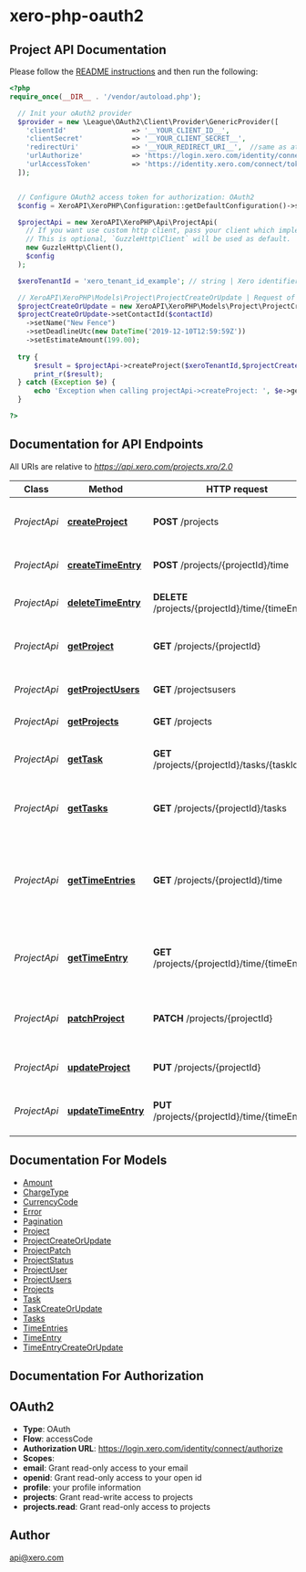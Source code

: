 # xero-php-oauth2

## Project API Documentation

Please follow the [README instructions](https://github.com/XeroAPI/xero-php-oauth2/blob/master/README.md) and then run the following:

```php
<?php
require_once(__DIR__ . '/vendor/autoload.php');

  // Init your oAuth2 provider
  $provider = new \League\OAuth2\Client\Provider\GenericProvider([
    'clientId'                => '__YOUR_CLIENT_ID__',   
    'clientSecret'            => '__YOUR_CLIENT_SECRET__',
    'redirectUri'             => '__YOUR_REDIRECT_URI__',  //same as at developer.xero.com/myapps
    'urlAuthorize'            => 'https://login.xero.com/identity/connect/authorize',
    'urlAccessToken'          => 'https://identity.xero.com/connect/token'
  ]);


  // Configure OAuth2 access token for authorization: OAuth2
  $config = XeroAPI\XeroPHP\Configuration::getDefaultConfiguration()->setAccessToken('YOUR_ACCESS_TOKEN');     

  $projectApi = new XeroAPI\XeroPHP\Api\ProjectApi(
    // If you want use custom http client, pass your client which implements `GuzzleHttp\ClientInterface`.
    // This is optional, `GuzzleHttp\Client` will be used as default.
    new GuzzleHttp\Client(),
    $config
  );

  $xeroTenantId = 'xero_tenant_id_example'; // string | Xero identifier for Tenant

  // XeroAPI\XeroPHP\Models\Project\ProjectCreateOrUpdate | Request of type ProjectCreateOrUpdate
  $projectCreateOrUpdate = new XeroAPI\XeroPHP\Models\Project\ProjectCreateOrUpdate;
  $projectCreateOrUpdate->setContactId($contactId)
	->setName("New Fence")
	->setDeadlineUtc(new DateTime('2019-12-10T12:59:59Z'))
	->setEstimateAmount(199.00);
	
  try {
      $result = $projectApi->createProject($xeroTenantId,$projectCreateOrUpdate); 	
      print_r($result);
  } catch (Exception $e) {
      echo 'Exception when calling projectApi->createProject: ', $e->getMessage(), PHP_EOL;
  }

?>
```

## Documentation for API Endpoints

All URIs are relative to *https://api.xero.com/projects.xro/2.0*

Class | Method | HTTP request | Description
------------ | ------------- | ------------- | -------------
*ProjectApi* | [**createProject**](Api/ProjectApi.md#createproject) | **POST** /projects | create one or more new projects
*ProjectApi* | [**createTimeEntry**](Api/ProjectApi.md#createtimeentry) | **POST** /projects/{projectId}/time | Allows you to create a task
*ProjectApi* | [**deleteTimeEntry**](Api/ProjectApi.md#deletetimeentry) | **DELETE** /projects/{projectId}/time/{timeEntryId} | Allows you to delete a time entry
*ProjectApi* | [**getProject**](Api/ProjectApi.md#getproject) | **GET** /projects/{projectId} | Allows you to retrieve a single project
*ProjectApi* | [**getProjectUsers**](Api/ProjectApi.md#getprojectusers) | **GET** /projectsusers | list all project users
*ProjectApi* | [**getProjects**](Api/ProjectApi.md#getprojects) | **GET** /projects | list all projects
*ProjectApi* | [**getTask**](Api/ProjectApi.md#gettask) | **GET** /projects/{projectId}/tasks/{taskId} | Allows you to retrieve a single project
*ProjectApi* | [**getTasks**](Api/ProjectApi.md#gettasks) | **GET** /projects/{projectId}/tasks | Allows you to retrieve a single project
*ProjectApi* | [**getTimeEntries**](Api/ProjectApi.md#gettimeentries) | **GET** /projects/{projectId}/time | Allows you to retrieve the time entries associated with a specific project
*ProjectApi* | [**getTimeEntry**](Api/ProjectApi.md#gettimeentry) | **GET** /projects/{projectId}/time/{timeEntryId} | Allows you to get a single time entry in a project
*ProjectApi* | [**patchProject**](Api/ProjectApi.md#patchproject) | **PATCH** /projects/{projectId} | creates a project for the specified contact
*ProjectApi* | [**updateProject**](Api/ProjectApi.md#updateproject) | **PUT** /projects/{projectId} | update a specific project
*ProjectApi* | [**updateTimeEntry**](Api/ProjectApi.md#updatetimeentry) | **PUT** /projects/{projectId}/time/{timeEntryId} | Allows you to update time entry in a project


## Documentation For Models

 - [Amount](Model/Amount.md)
 - [ChargeType](Model/ChargeType.md)
 - [CurrencyCode](Model/CurrencyCode.md)
 - [Error](Model/Error.md)
 - [Pagination](Model/Pagination.md)
 - [Project](Model/Project.md)
 - [ProjectCreateOrUpdate](Model/ProjectCreateOrUpdate.md)
 - [ProjectPatch](Model/ProjectPatch.md)
 - [ProjectStatus](Model/ProjectStatus.md)
 - [ProjectUser](Model/ProjectUser.md)
 - [ProjectUsers](Model/ProjectUsers.md)
 - [Projects](Model/Projects.md)
 - [Task](Model/Task.md)
 - [TaskCreateOrUpdate](Model/TaskCreateOrUpdate.md)
 - [Tasks](Model/Tasks.md)
 - [TimeEntries](Model/TimeEntries.md)
 - [TimeEntry](Model/TimeEntry.md)
 - [TimeEntryCreateOrUpdate](Model/TimeEntryCreateOrUpdate.md)


## Documentation For Authorization


## OAuth2

- **Type**: OAuth
- **Flow**: accessCode
- **Authorization URL**: https://login.xero.com/identity/connect/authorize
- **Scopes**: 
 - **email**: Grant read-only access to your email
 - **openid**: Grant read-only access to your open id
 - **profile**: your profile information
 - **projects**: Grant read-write access to projects
 - **projects.read**: Grant read-only access to projects


## Author

api@xero.com


